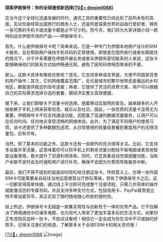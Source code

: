 **探索伊朗保号：你的全球通信新选择[[TG💪+ @esim1088](https://t.me/s/esim1088)]**

在当今这个全球化迅速发展的时代，通讯工具的重要性已经达到了前所未有的高度。无论你是经常出国旅行的商务人士，还是热爱探索世界的自由行爱好者，拥有一张可靠的手机卡或流量卡都是必不可少的。而今天，我们将为大家详细介绍一款特别适合伊朗市场的产品——伊朗保号卡。

首先，什么是伊朗保号卡呢？简单来说，它是一种专门为伊朗本地用户设计的SIM卡服务，旨在帮助用户保持手机号码的正常使用，即使是在国外旅行或者长期居住的情况下。对于许多需要在伊朗开展业务或者与伊朗有密切联系的人来说，这张卡能够确保他们的联系方式始终畅通无阻，避免了因号码停用而带来的不便。

那么，这款卡具体有哪些优势呢？首先，它支持多种语言界面，方便不同国家背景的用户操作；其次，它的网络覆盖范围广，无论是城市的繁华地带还是偏远的乡村地区，都能提供稳定的信号连接；再者，它提供了灵活的资费方案，用户可以根据自己的实际需求选择合适的套餐，既经济实惠又高效便捷。

接下来，让我们聊聊关于流量卡的选择。随着移动互联网的普及，越来越多的人开始依赖于手机上网来获取信息、娱乐以及社交。因此，一张优质的流量卡显得尤为重要。伊朗保号卡不仅支持通话功能，还配备了高速的数据流量服务，让用户可以在任何时间、任何地点享受流畅的网络体验。此外，为了满足不同用户的使用习惯，该卡还提供了多种数据包选项，从日常使用的轻量级套餐到重度用户的无限流量包，应有尽有。

当然，除了基本的功能之外，这款卡还有一些额外的亮点值得关注。比如，它支持多设备共享流量，这意味着你可以将手机上的剩余流量分配给平板电脑或者其他智能设备使用，极大提升了资源利用效率。同时，它还具备自动充值提醒功能，当账户余额不足时会及时通知用户进行补充，确保不会因为欠费而导致服务中断。

最后，我们不得不提到的就是如何轻松地注册这张卡。传统意义上，办理一张外国SIM卡可能需要亲自前往当地运营商营业厅排队等候，但有了伊朗保号卡之后，这一切都变得简单快捷。通过线上平台即可完成整个注册流程，只需几步简单的操作就能激活您的专属号码，并且支持多种支付方式，包括信用卡、PayPal甚至是比特币等加密货币，真正实现了随时随地随心所欲的便利性。

综上所述，伊朗保号卡无疑是一款集实用性与创新性于一体的优秀产品。它不仅解决了跨境通信中的诸多难题，也为现代人带来了更加丰富多彩的生活方式。如果你正考虑购买这样一张卡，不妨试试看吧！相信它一定会成为你生活中不可或缺的好帮手。记得关注我们的频道，了解更多关于全球ESIM卡的相关资讯哦！

[[TG💪+ @esim1088](https://t.me/s/esim1088) ![Image](https://i.postimg.cc/4NQfJmqS/Snipaste-2025-05-13-00-14-12.png)]